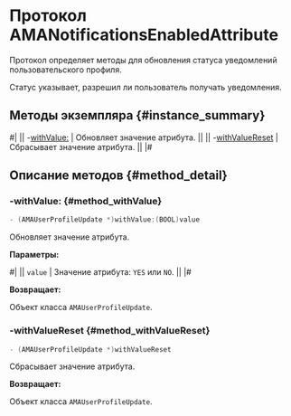 # Протокол AMANotificationsEnabledAttribute

Протокол определяет методы для обновления статуса уведомлений пользовательского профиля.

Статус указывает, разрешил ли пользователь получать уведомления.

## Методы экземпляра {#instance_summary}

#|
|| -[withValue:](#method_withValue) | Обновляет значение атрибута. ||
|| -[withValueReset](#method_withValueReset) | Сбрасывает значение атрибута. ||
|#

## Описание методов {#method_detail}

### -withValue: {#method_withValue}

```objectivec translate=no
- (AMAUserProfileUpdate *)withValue:(BOOL)value
```

Обновляет значение атрибута.

**Параметры:**

#|
|| `value` | Значение атрибута: `YES` или `NO`. ||
|#

**Возвращает:**

Объект класса `AMAUserProfileUpdate`.

### -withValueReset {#method_withValueReset}

```objectivec translate=no
- (AMAUserProfileUpdate *)withValueReset
```

Сбрасывает значение атрибута.

**Возвращает:**

Объект класса `AMAUserProfileUpdate`.
